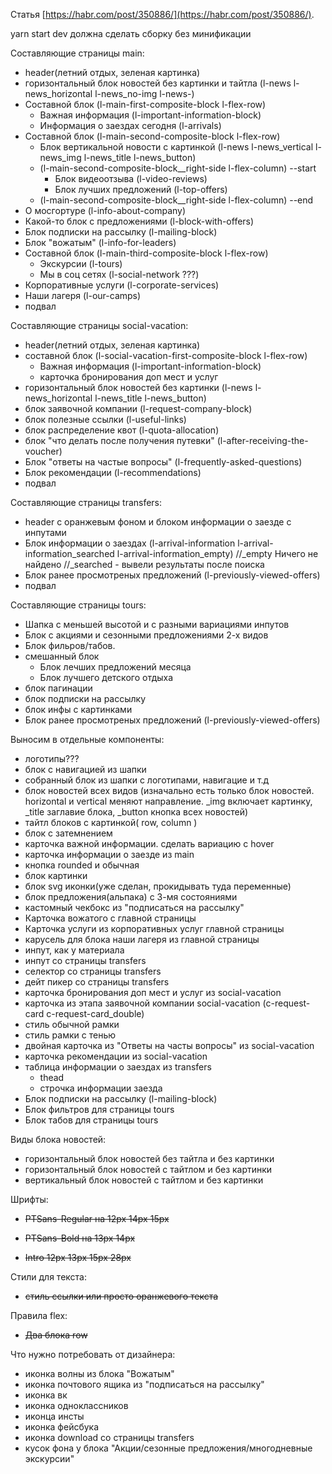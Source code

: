 Статья [https://habr.com/post/350886/](https://habr.com/post/350886/).

yarn start dev должна сделать сборку без минификации

Составляющие страницы main:

- header(летний отдых, зеленая картинка)
- горизонтальный блок новостей без картинки и тайтла (l-news l-news_horizontal l-news_no-img l-news-)
- Составной блок (l-main-first-composite-block l-flex-row)
  - Важная информация (l-important-information-block)
  - Информация о заездах сегодня (l-arrivals)
- Составной блок (l-main-second-composite-block l-flex-row)
  - Блок вертикальной новости с картинкой (l-news l-news_vertical l-news_img l-news_title l-news_button)
  - (l-main-second-composite-block\_\_right-side l-flex-column) --start
    - Блок видеоотзыва (l-video-reviews)
    - Блок лучших предложений (l-top-offers)
  - (l-main-second-composite-block\_\_right-side l-flex-column) --end
- О мосгортуре (l-info-about-company)
- Какой-то блок с предложениями (l-block-with-offers)
- Блок подписки на рассылку (l-mailing-block)
- Блок "вожатым" (l-info-for-leaders)
- Составной блок (l-main-third-composite-block l-flex-row)
  - Экскурсии (l-tours)
  - Мы в соц сетях (l-social-network ???)
- Корпоративные услуги (l-corporate-services)
- Наши лагеря (l-our-camps)
- подвал

Составляющие страницы social-vacation:

- header(летний отдых, зеленая картинка)
- составной блок (l-social-vacation-first-composite-block l-flex-row)
  - Важная информация (l-important-information-block)
  - карточка бронирования доп мест и услуг
- горизонтальный блок новостей без картинки (l-news l-news_horizontal l-news_title l-news_button)
- блок заявочной компании (l-request-company-block)
- блок полезные ссылки (l-useful-links)
- блок распределение квот (l-quota-allocation)
- блок "что делать после получения путевки" (l-after-receiving-the-voucher)
- Блок "ответы на частые вопросы" (l-frequently-asked-questions)
- Блок рекомендации (l-recommendations)
- подвал

Составляющие страницы transfers:

- header с оранжевым фоном и блоком информации о заезде с инпутами
- Блок информации о заездах (l-arrival-information l-arrival-information_searched l-arrival-information_empty) //\_empty Ничего не найдено //\_searched - вывели результаты после поиска
- Блок ранее просмотреных предложений (l-previously-viewed-offers)
- подвал

Составляющие страницы tours:

- Шапка с меньшей высотой и с разными вариациями инпутов
- Блок с акциями и сезонными предложениями 2-х видов
- Блок фильров/табов.
- смешанный блок
  - Блок лечших предложений месяца
  - Блок лучшего детского отдыха
- блок пагинации
- блок подписки на рассылку
- блок инфы с картинками
- Блок ранее просмотреных предложений (l-previously-viewed-offers)

Выносим в отдельные компоненты:

- логотипы???
- блок с навигацией из шапки
- собранный блок из шапки с логотипами, навигацие и т.д
- блок новостей всех видов (изначально есть только блок новостей. horizontal и vertical меняют направление. \_img включает картинку, \_title заглавие блока, \_button кнопка всех новостей)
- тайтл блоков c картинкой( row, column )
- блок с затемнением
- карточка важной информации. сделать вариацию с hover
- карточка информации о заезде из main
- кнопка rounded и обычная
- блок картинки
- блок svg иконки(уже сделан, прокидывать туда переменные)
- блок предложения(альпака) с 3-мя состояниями
- кастомный чекбокс из "подписаться на рассылку"
- Карточка вожатого с главной страницы
- Карточка услуги из корпоративных услуг главной страницы
- карусель для блока наши лагеря из главной страницы
- инпут, как у материала
- инпут со страницы transfers
- селектор со страницы transfers
- дейт пикер со страницы transfers
- карточка бронирования доп мест и услуг из social-vacation
- карточка из этапа заявочной компании social-vacation (с-request-card с-request-card_double)
- стиль обычной рамки
- стиль рамки с тенью
- двойная карточка из "Ответы на часты вопросы" из social-vacation
- карточка рекомендации из social-vacation
- таблица информации о заездах из transfers
  - thead
  - строчка информации заезда
- Блок подписки на рассылку (l-mailing-block)
- Блок фильтров для страницы tours
- Блок табов для страницы tours

Виды блока новостей:

- горизонтальный блок новостей без тайтла и без картинки
- горизонтальный блок новостей с тайтлом и без картинки
- вертикальный блок новостей с тайтлом и без картинки

Шрифты:

- ~~PTSans-Regular на 12px 14px 15px~~

- ~~PTSans-Bold на 13px 14px~~

- ~~Intro 12px 13px 15px 28px~~

Стили для текста:

- ~~стиль ссылки или просто оранжевого текста~~

Правила flex:

- ~~Два блока row~~

Что нужно потребовать от дизайнера:

- иконка волны из блока "Вожатым"
- иконка почтового ящика из "подписаться на рассылку"
- иконка вк
- иконка одноклассников
- иконца инсты
- иконка фейсбука
- иконка download со страницы transfers
- кусок фона у блока "Акции/сезонные предложения/многодневные экскурсии"
